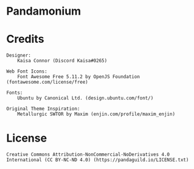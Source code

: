 # Pandamonium

# Credits

	Designer:
		Kaisa Connor (Discord Kaisa#0265)

	Web Font Icons:
		Font Awesome Free 5.11.2 by OpenJS Foundation (fontawesome.com/license/free)

	Fonts:
		Ubuntu by Canonical Ltd. (design.ubuntu.com/font/)

	Original Theme Inspiration:
		Metallurgic SWTOR by Maxim (enjin.com/profile/maxim_enjin)


# License

	Creative Commons Attribution-NonCommercial-NoDerivatives 4.0 International (CC BY-NC-ND 4.0) (https://pandaguild.io/LICENSE.txt)